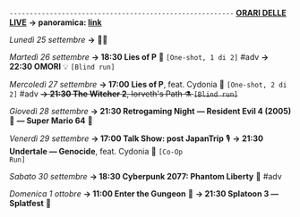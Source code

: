 <code>--------------------------------------------------------</code>
<b><u>ORARI DELLE LIVE</u></b>
<b>→ panoramica: <a href="https://trello.com/b/iKwdSGf3/sabaku">link</a></b>

<i>Lunedì 25 settembre</i>
<b>→</b> 🛬😴

<i>Martedì 26 settembre</i>
<b>→ 18:30 Lies of P</b> 🤥 <code>[One-shot, 1 di 2]</code> #adv
<b>→ 22:30 OMORI</b> 💡 <code>[Blind run]</code>

<i>Mercoledì 27 settembre</i>
<b>→ 17:00 Lies of P</b>, feat. Cydonia 🤥 <code>[One-shot, 2 di 2]</code> #adv
<s><b>→ 21:30 The Witcher 2</b>, Iorveth's Path ⚗️ <code>[Blind run]</code></s>

<i>Giovedì 28 settembre</i>
<b>→ 21:30 Retrogaming Night</b>
<b>― Resident Evil 4 (2005)</b> 🧿
<b>― Super Mario 64</b> 🍄

<i>Venerdì 29 settembre</i>
<b>→ 17:00 Talk Show: post JapanTrip</b> 🎙
<b>→ 21:30 Undertale ― Genocide</b>, feat. Cydonia 🌻 <code>[Co-Op Run]</code>

<i>Sabato 30 settembre</i>
<b>→ 18:30 Cyberpunk 2077: Phantom Liberty</b> 🗽 #adv

<i>Domenica 1 ottobre</i>
<b>→ 11:00 Enter the Gungeon</b> 🔫
<b>→ 21:30 Splatoon 3 ― Splatfest</b> 🐙
